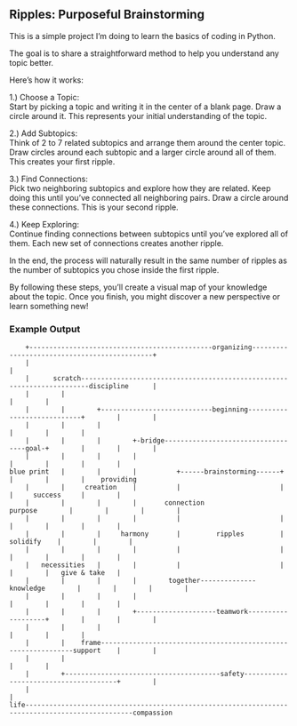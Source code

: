 ## Ripples: Purposeful Brainstorming

This is a simple project I’m doing to learn the basics of coding in Python.

The goal is to share a straightforward method to help you understand any topic better.

Here’s how it works:

1.) Choose a Topic:  
Start by picking a topic and writing it in the center of a blank page. 
Draw a circle around it. This represents your initial understanding of the topic.

2.) Add Subtopics:  
Think of 2 to 7 related subtopics and arrange them around the center topic. 
Draw circles around each subtopic and a larger circle around all of them. 
This creates your first ripple.

3.) Find Connections:  
Pick two neighboring subtopics and explore how they are related. 
Keep doing this until you’ve connected all neighboring pairs. 
Draw a circle around these connections. This is your second ripple.

4.) Keep Exploring:  
Continue finding connections between subtopics until you’ve explored all of them. 
Each new set of connections creates another ripple.

In the end, the process will naturally result in the same number of ripples as 
the number of subtopics you chose inside the first ripple.

By following these steps, you’ll create a visual map of your knowledge about the topic. 
Once you finish, you might discover a new perspective or learn something new!


### Example Output

        +----------------------------------------------organizing---------------------------------------------+
        |                                                                                                     |
        |      scratch------------------------------------------------------------------------discipline      |
        |        |                                                                                   |        |
        |        |        +----------------------------beginning----------------------------+        |        |
        |        |        |                                                                 |        |        |
        |        |        |        +-bridge-----------------------------------goal-+        |        |        |
        |        |        |        |                                               |        |        |        |
    blue print   |        |        |          +------brainstorming------+          |        |        |    providing  
        |        |     creation    |          |                         |          |     success     |        |
        |        |        |        |       connection               purpose        |        |        |        |
        |        |        |        |          |                         |          |        |        |        |
        |        |        |     harmony       |         ripples         |       solidify    |        |        |
        |        |        |        |          |                         |          |        |        |        |
        |   necessities   |        |          |                         |          |        |   give & take   |
        |        |        |        |        together--------------knowledge        |        |        |        |
        |        |        |        |                                               |        |        |        |
        |        |        |        +--------------------teamwork-------------------+        |        |        |
        |        |        |                                                                 |        |        |
        |        |    frame---------------------------------------------------------------support    |        |
        |        |                                                                                   |        |
        |        +---------------------------------------safety--------------------------------------+        |
        |                                                                                                     |
    life-------------------------------------------------------------------------------------------------compassion
